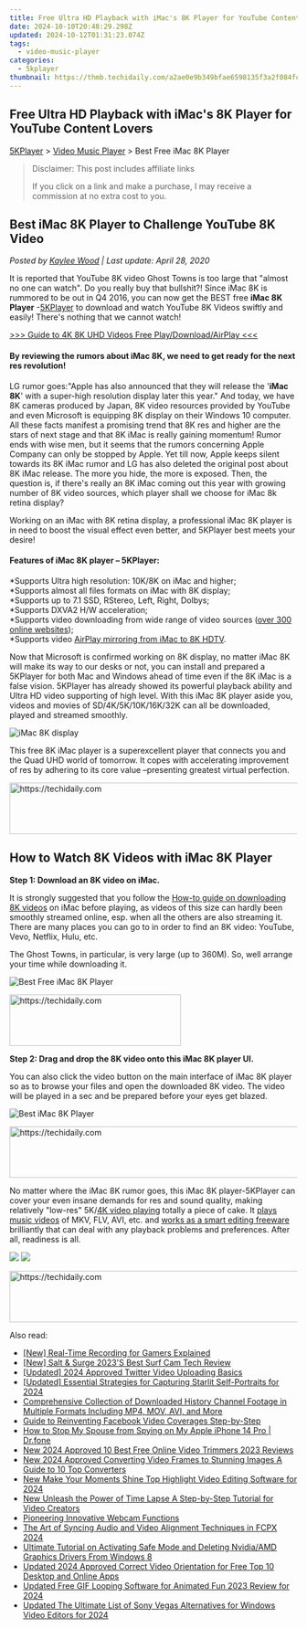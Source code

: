 ```yaml
---
title: Free Ultra HD Playback with iMac's 8K Player for YouTube Content Lovers
date: 2024-10-10T20:48:29.298Z
updated: 2024-10-12T01:31:23.074Z
tags:
  - video-music-player
categories:
  - 5kplayer
thumbnail: https://thmb.techidaily.com/a2ae0e9b349bfae6598135f3a2f084fcd5a624b338e4413e4b9ca3add8f4727b.jpg
---
```


## Free Ultra HD Playback with iMac's 8K Player for YouTube Content Lovers

[5KPlayer](https://tools.techidaily.com/5kplayer/products/) \> [Video Music Player](https://tools.techidaily.com/5kplayer/video-music-player/) \> Best Free iMac 8K Player

>  Disclaimer: This post includes affiliate links
>
>  If you click on a link and make a purchase, I may receive a commission at no extra cost to you.
>

## Best iMac 8K Player to Challenge YouTube 8K Video

 _Posted by [Kaylee Wood](https://www.quora.com/profile/Amanda-Hu-21) | Last update: April 28, 2020_

It is reported that YouTube 8K video Ghost Towns is too large that "almost no one can watch". Do you really buy that bullshit?! Since iMac 8K is rummored to be out in Q4 2016, you can now get the BEST free **iMac 8K Player** \-[5KPlayer](https://tools.techidaily.com/5kplayer/products/) to download and watch YouTube 8K Videos swiftly and easily! There's nothing that we cannot watch!

[\>>> Guide to 4K 8K UHD Videos Free Play/Download/AirPlay <<<](https://tools.techidaily.com/5kplayer/video-music-player/)

#### **By reviewing the rumors about iMac 8K, we need to get ready for the next res revolution!**

LG rumor goes:"Apple has also announced that they will release the '**iMac 8K**' with a super-high resolution display later this year." And today, we have 8K cameras produced by Japan, 8K video resources provided by YouTube and even Microsoft is equipping 8K display on their Windows 10 computer. All these facts manifest a promising trend that 8K res and higher are the stars of next stage and that 8K iMac is really gaining momentum! Rumor ends with wise men, but it seems that the rumors concerning Apple Company can only be stopped by Apple. Yet till now, Apple keeps silent towards its 8K iMac rumor and LG has also deleted the original post about 8K iMac release. The more you hide, the more is exposed. Then, the question is, if there's really an 8K iMac coming out this year with growing number of 8K video sources, which player shall we choose for iMac 8k retina display? 

Working on an iMac with 8K retina display, a professional iMac 8K player is in need to boost the visual effect even better, and 5KPlayer best meets your desire! 

#### **Features of iMac 8K player – 5KPlayer:**

\*Supports Ultra high resolution: 10K/8K on iMac and higher;  
\*Supports almost all files formats on iMac with 8K display;  
\*Supports up to 7.1 SSD, RStereo, Left, Right, Dolbys;  
\*Supports DXVA2 H/W acceleration;  
\*Supports video downloading from wide range of video sources ([over 300 online websites](https://tools.techidaily.com/5kplayer/youtube-download/));  
\*Supports video [AirPlay mirroring from iMac to 8K HDTV](https://tools.techidaily.com/5kplayer/airplay/).

Now that Microsoft is confirmed working on 8K display, no matter iMac 8K will make its way to our desks or not, you can install and prepared a 5KPlayer for both Mac and Windows ahead of time even if the 8K iMac is a false vision. 5KPlayer has already showed its powerful playback ability and Ultra HD video supporting of high level. With this iMac 8K player aside you, videos and movies of SD/4K/5K/10K/16K/32K can all be downloaded, played and streamed smoothly.

![iMac 8K display](https://www.5kplayer.com/video-music-player/img/apple-8k-02-zjy.jpg) 

This free 8K iMac player is a superexcellent player that connects you and the Quad UHD world of tomorrow. It copes with accelerating improvement of res by adhering to its core value –presenting greatest virtual perfection. 

<!-- affiliate ads begin -->
<a href="https://appsumo.8odi.net/c/5597632/2068439/7443" target="_top" id="2068439">
  <img src="//a.impactradius-go.com/display-ad/7443-2068439" border="0" alt="https://techidaily.com" width="728" height="90"/>
</a>
<img height="0" width="0" src="https://appsumo.8odi.net/i/5597632/2068439/7443" style="position:absolute;visibility:hidden;" border="0" />
<!-- affiliate ads end -->

## How to Watch 8K Videos with iMac 8K Player

**Step 1: Download an 8K video on iMac.**

It is strongly suggested that you follow the [How-to guide on downloading 8K videos](https://tools.techidaily.com/5kplayer/youtube-download/) on iMac before playing, as videos of this size can hardly been smoothly streamed online, esp. when all the others are also streaming it. There are many places you can go to in order to find an 8K video: YouTube, Vevo, Netflix, Hulu, etc. 

The Ghost Towns, in particular, is very large (up to 360M). So, well arrange your time while downloading it.

![Best Free iMac 8K Player](https://www.5kplayer.com/video-music-player/img/download-8k-movies.jpg) 

<!-- affiliate ads begin -->
<a href="https://aligracehair.sjv.io/c/5597632/2027190/19272" target="_top" id="2027190">
  <img src="//a.impactradius-go.com/display-ad/19272-2027190" border="0" alt="https://techidaily.com" width="300" height="90"/>
</a>
<img height="0" width="0" src="https://aligracehair.sjv.io/i/5597632/2027190/19272" style="position:absolute;visibility:hidden;" border="0" />
<!-- affiliate ads end -->

**Step 2: Drag and drop the 8K video onto this iMac 8K player UI.** 

You can also click the video button on the main interface of iMac 8K player so as to browse your files and open the downloaded 8K video. The video will be played in a sec and be prepared before your eyes get blazed. 

![Best iMac 8K Player](https://www.5kplayer.com/video-music-player/img/play-8k-movies-on-mac.jpg) 

<!-- affiliate ads begin -->
<a href="https://appsumo.8odi.net/c/5597632/2068411/7443" target="_top" id="2068411">
  <img src="//a.impactradius-go.com/display-ad/7443-2068411" border="0" alt="https://techidaily.com" width="728" height="90"/>
</a>
<img height="0" width="0" src="https://appsumo.8odi.net/i/5597632/2068411/7443" style="position:absolute;visibility:hidden;" border="0" />
<!-- affiliate ads end -->

No matter where the iMac 8K rumor goes, this iMac 8K player-5KPlayer can cover your even insane demands for res and sound quality, making relatively "low-res" 5K/[4K video playing](https://tools.techidaily.com/5kplayer/video-music-player/) totally a piece of cake. It [plays music videos](https://tools.techidaily.com/5kplayer/video-music-player/) of MKV, FLV, AVI, etc. and [works as a smart editing freeware](https://tools.techidaily.com/5kplayer/video-music-player/) brilliantly that can deal with any playback problems and preferences. After all, readiness is all.

[![](https://www.5kplayer.com/video-music-player/../button/freedownbackmac.png)](https://tools.techidaily.com/5kplayer/products/) [![](https://www.5kplayer.com/video-music-player/../button/freedownwhitewin.png)](https://tools.techidaily.com/5kplayer/products/)

<!-- affiliate ads begin -->
<a href="https://versadesk.pxf.io/c/5597632/1828647/21290" target="_top" id="1828647">
  <img src="//a.impactradius-go.com/display-ad/21290-1828647" border="0" alt="https://techidaily.com" width="728" height="90"/>
</a>
<img height="0" width="0" src="https://versadesk.pxf.io/i/5597632/1828647/21290" style="position:absolute;visibility:hidden;" border="0" />
<!-- affiliate ads end -->

<ins class="adsbygoogle"
     style="display:block"
     data-ad-format="autorelaxed"
     data-ad-client="ca-pub-7571918770474297"
     data-ad-slot="1223367746"></ins>

<ins class="adsbygoogle"
     style="display:block"
     data-ad-client="ca-pub-7571918770474297"
     data-ad-slot="8358498916"
     data-ad-format="auto"
     data-full-width-responsive="true"></ins>

<span class="atpl-alsoreadstyle">Also read:</span>
<div><ul>
<li><a href="https://on-screen-recording.techidaily.com/new-real-time-recording-for-gamers-explained/"><u>[New] Real-Time Recording for Gamers Explained</u></a></li>
<li><a href="https://extra-approaches.techidaily.com/new-salt-and-surge-2023s-best-surf-cam-tech-review/"><u>[New] Salt & Surge 2023'S Best Surf Cam Tech Review</u></a></li>
<li><a href="https://twitter-videos.techidaily.com/updated-2024-approved-twitter-video-uploading-basics/"><u>[Updated] 2024 Approved Twitter Video Uploading Basics</u></a></li>
<li><a href="https://remote-screen-capture.techidaily.com/updated-essential-strategies-for-capturing-starlit-self-portraits-for-2024/"><u>[Updated] Essential Strategies for Capturing Starlit Self-Portraits for 2024</u></a></li>
<li><a href="https://win-hacks.techidaily.com/comprehensive-collection-of-downloaded-history-channel-footage-in-multiple-formats-including-mp4-mov-avi-and-more/"><u>Comprehensive Collection of Downloaded History Channel Footage in Multiple Formats Including MP4, MOV, AVI, and More</u></a></li>
<li><a href="https://facebook-video-files.techidaily.com/guide-to-reinventing-facebook-video-coverages-step-by-step/"><u>Guide to Reinventing Facebook Video Coverages Step-by-Step</u></a></li>
<li><a href="https://change-location.techidaily.com/how-to-stop-my-spouse-from-spying-on-my-apple-iphone-14-pro-drfone-by-drfone-virtual-ios/"><u>How to Stop My Spouse from Spying on My Apple iPhone 14 Pro | Dr.fone</u></a></li>
<li><a href="https://video-ai-editor.techidaily.com/new-2024-approved-10-best-free-online-video-trimmers-2023-reviews/"><u>New 2024 Approved 10 Best Free Online Video Trimmers 2023 Reviews</u></a></li>
<li><a href="https://video-ai-editor.techidaily.com/new-2024-approved-converting-video-frames-to-stunning-images-a-guide-to-10-top-converters/"><u>New 2024 Approved Converting Video Frames to Stunning Images A Guide to 10 Top Converters</u></a></li>
<li><a href="https://video-ai-editor.techidaily.com/new-make-your-moments-shine-top-highlight-video-editing-software-for-2024/"><u>New Make Your Moments Shine Top Highlight Video Editing Software for 2024</u></a></li>
<li><a href="https://video-ai-editor.techidaily.com/new-unleash-the-power-of-time-lapse-a-step-by-step-tutorial-for-video-creators/"><u>New Unleash the Power of Time Lapse A Step-by-Step Tutorial for Video Creators</u></a></li>
<li><a href="https://screen-capture.techidaily.com/pioneering-innovative-webcam-functions/"><u>Pioneering Innovative Webcam Functions</u></a></li>
<li><a href="https://video-ai-editor.techidaily.com/the-art-of-syncing-audio-and-video-alignment-techniques-in-fcpx-2024/"><u>The Art of Syncing Audio and Video Alignment Techniques in FCPX 2024</u></a></li>
<li><a href="https://driver-error.techidaily.com/ultimate-tutorial-on-activating-safe-mode-and-deleting-nvidiaamd-graphics-drivers-from-windows-8/"><u>Ultimate Tutorial on Activating Safe Mode and Deleting Nvidia/AMD Graphics Drivers From Windows 8</u></a></li>
<li><a href="https://video-ai-editor.techidaily.com/updated-2024-approved-correct-video-orientation-for-free-top-10-desktop-and-online-apps/"><u>Updated 2024 Approved Correct Video Orientation for Free Top 10 Desktop and Online Apps</u></a></li>
<li><a href="https://video-ai-editor.techidaily.com/updated-free-gif-looping-software-for-animated-fun-2023-review-for-2024/"><u>Updated Free GIF Looping Software for Animated Fun 2023 Review for 2024</u></a></li>
<li><a href="https://video-ai-editor.techidaily.com/updated-the-ultimate-list-of-sony-vegas-alternatives-for-windows-video-editors-for-2024/"><u>Updated The Ultimate List of Sony Vegas Alternatives for Windows Video Editors for 2024</u></a></li>
</ul></div>

